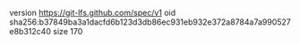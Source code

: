 version https://git-lfs.github.com/spec/v1
oid sha256:b37849ba3a1dacfd6b123d3db86ec931eb932e372a8784a7a990527e8b312c40
size 170
